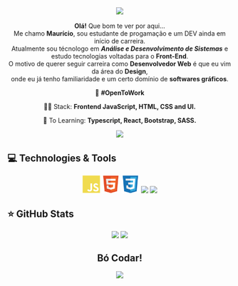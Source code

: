 <div align="center">
<img src="https://149695847.v2.pressablecdn.com/wp-content/uploads/2018/12/programming.gif" width="700px" />
</div>



<p align="center">
  <strong>Olá!</strong> Que bom te ver por aqui... <br>
  Me chamo <strong>Maurício</strong>, sou estudante de progamação e um DEV ainda em início de carreira. <br>
  Atualmente sou técnologo em <strong><em>Análise e Desenvolvimento de Sistemas</em></strong> e estudo tecnologias voltadas para o <strong>Front-End</strong>.<br>
  O motivo de querer seguir carreira como <strong>Desenvolvedor Web</strong> é que eu vim da área do <strong>Design</strong>,<br> onde eu já tenho familiaridade e um certo domínio de <strong>softwares gráficos</strong>.
</p>

<p align="center">
 💼 <strong>#OpenToWork</strong>
</p>

<p align="center">
  👩‍💻  Stack: <strong>Frontend JavaScript, HTML, CSS and UI.</strong>
</p>

<p align="center">
  🚀  To Learning: <strong>Typescript, React, Bootstrap, SASS.</strong>
</p>

<p align="center">
  <a href="https://www.linkedin.com/in/maurocham/" alt="Linkedin">
  <img src="https://img.shields.io/badge/-Linkedin-0e76a8?style=for-the-badge&logo=Linkedin&logoColor=white&link=https://www.linkedin.com/in/keidsonroby/" /></a>
</p>  

## 💻 Technologies & Tools

<p align="center">
  

 <img src="https://raw.githubusercontent.com/devicons/devicon/master/icons/javascript/javascript-plain.svg" height="40"/> 
 <img src="https://raw.githubusercontent.com/devicons/devicon/master/icons/html5/html5-original.svg" height="40"/>
  <img src="https://raw.githubusercontent.com/devicons/devicon/master/icons/css3/css3-original.svg" height="40"/>
   <img src="https://raw.githubusercontent.com/get-icon/geticon/master/icons/adobe-photoshop.svg" height="40"/>
  <img src="https://raw.githubusercontent.com/get-icon/geticon/master/icons/adobe-illustrator.svg" height="40"/>


</p>

## ⭐ GitHub Stats

<p align = "center">
  <img src = "https://github-readme-stats.vercel.app/api?username=mau-rocha&show_icons=true&theme=tokyonight&line_height=27">
  <img src = "https://github-readme-stats.vercel.app/api/top-langs/?username=mau-rocha&hide=css,html&theme=tokyonight">
</p>


<div align="center">
<h2><strong>Bó Codar!</strong></h2>
<img src="https://i.gifer.com/origin/bd/bda49ae1dab60580916da7193c943ba3.gif" width="400px" />
</div>
